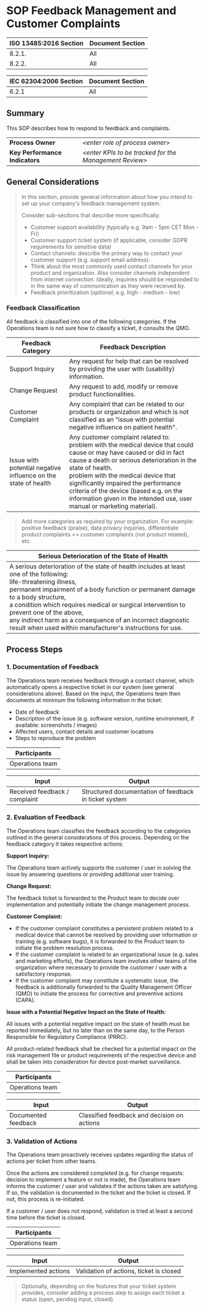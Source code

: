 # SOP Feedback Management and Customer Complaints

| ISO 13485:2016 Section | Document Section |
|------------------------|------------------|
| 8.2.1.                 | All              |
| 8.2.2.                 | All              |

| IEC 62304:2006 Section | Document Section |
|------------------------|------------------|
| 6.2.1                  | All              |

## Summary

This SOP describes how to respond to feedback and complaints.

|                                |                                                          |
|--------------------------------|----------------------------------------------------------|
| **Process Owner**              | *\<enter role of process owner\>*                        |
| **Key Performance Indicators** | *\<enter KPIs to be tracked for the Management Review\>* |

## General Considerations

> In this section, provide general information about how you intend to set up your company's feedback
> management system.
>
> Consider sub-sections that describe more specifically:
>
> * Customer support availability (typically e.g. 9am - 5pm CET Mon - Fri)
> * Customer support ticket system (if applicable, consider GDPR requirements for sensitive data)
> * Contact channels: describe the primary way to contact your customer support (e.g. support email address).
> * Think about the most commonly used contact channels for your product and organization. Also consider
>   channels independent from internet connection. Ideally, inquiries should be responded to in the same way of
>   communication as they were received by.
> * Feedback prioritization (*optional*, e.g. high - medium - low)

### Feedback Classification

All feedback is classified into one of the following categories. If the Operations team is not sure how to
classify a ticket, it consults the QMO.

| Feedback Category                                              | Feedback Description                                                                                                                                                                                                                                                                                                                                                                                               |
|----------------------------------------------------------------|--------------------------------------------------------------------------------------------------------------------------------------------------------------------------------------------------------------------------------------------------------------------------------------------------------------------------------------------------------------------------------------------------------------------|
| Support Inquiry                                                | Any request for help that can be resolved by providing the user with (usability) information.                                                                                                                                                                                                                                                                                                                      |
| Change Request                                                 | Any request to add, modify or remove product functionalities.                                                                                                                                                                                                                                                                                                                                                      |
| Customer Complaint                                             | Any complaint that can be related to our products or organization and which is not classified as an "issue with potential negative influence on patient health".                                                                                                                                                                                                                                                   |
| Issue with potential negative influence on the state of health | Any customer complaint related to:<br>problem with the medical device that could cause or may have caused or did in fact cause a death or serious deterioration in the state of health.<br>problem with the medical device that significantly impaired the performance criteria of the device (based e.g. on the information given in the intended use, user manual or marketing material). |

> Add more categories as required by your organization. For example: positive feedback (praise), data privacy inquiries, differentiate product complaints <> customer complaints (not product related), etc.

| Serious Deterioration of the State of Health                                                                                                                                                                                                                                                                                                                                                                                      |
|-----------------------------------------------------------------------------------------------------------------------------------------------------------------------------------------------------------------------------------------------------------------------------------------------------------------------------------------------------------------------------------------------------------------------------------|
| A serious deterioration of the state of health includes at least one of the following:<br>life-threatening illness,<br>permanent impairment of a body function or permanent damage to a body structure,<br>a condition which requires medical or surgical intervention to prevent one of the above,<br>any indirect harm as a consequence of an incorrect diagnostic result when used within manufacturer's instructions for use. |

## Process Steps

### 1. Documentation of Feedback

The Operations team receives feedback through a contact channel, which automatically opens a respective ticket
in our system (see general considerations above). Based on the input, the Operations team then documents at
minimum the following information in the ticket:

* Date of feedback
* Description of the issue (e.g. software version, runtime environment, if available: screenshots / images)
* Affected users, contact details and customer locations
* Steps to reproduce the problem

| Participants    |
|-----------------|
| Operations team |

| Input                         | Output                                                |
|-------------------------------|-------------------------------------------------------|
| Received feedback / complaint | Structured documentation of feedback in ticket system |


### 2. Evaluation of Feedback

The Operations team classifies the feedback according to the categories outlined in the general considerations
of this process.  Depending on the feedback category it takes respective actions:

**Support Inquiry:**

The Operations team actively supports the customer / user in solving the issue by answering questions or
providing additional user training.

**Change Request:**

The feedback ticket is forwarded to the Product team to decide over implementation and potentially initiate the change management process.

**Customer Complaint:**

* If the customer complaint constitutes a persistent problem related to a medical device that cannot be
  resolved by providing user information or training (e.g. software bugs), it is forwarded to the Product team
  to initiate the problem resolution process.
* If the customer complaint is related to an organizational issue (e.g. sales and marketing efforts), the
  Operations team involves other teams of the organization where necessary to provide the customer / user with
  a satisfactory response.
* If the customer complaint may constitute a systematic issue, the feedback is additionally forwarded to the
  Quality Management Officer (QMO) to initiate the process for corrective and preventive actions (CAPA).

**Issue with a Potential Negative Impact on the State of Health:**

All issues with a potential negative impact on the state of health must be reported immediately, but no later
than on the same day, to the Person Responsible for Regulatory Compliance (PRRC).

All product-related feedback shall be checked for a potential impact on the risk management file or product requirements of the respective device and shall be taken into consideration for device post-market surveillance.

| Participants    |
|-----------------|
| Operations team |

| Input               | Output                                      |
|---------------------|---------------------------------------------|
| Documented feedback | Classified feedback and decision on actions |

### 3. Validation of Actions

The Operations team proactively receives updates regarding the status of actions per ticket from other teams.

Once the actions are considered completed (e.g. for change requests: decision to implement a feature or not is
made), the Operations team informs the customer / user and validates if the actions taken are satisfying. If
so, the validation is documented in the ticket and the ticket is closed. If not, this process is re-initiated.

If a customer / user does not respond, validation is tried at least a second time before the ticket is closed.

| Participants    |
|-----------------|
| Operations team |

| Input               | Output                                  |
|---------------------|-----------------------------------------|
| Implemented actions | Validation of actions, ticket is closed |

> Optionally, depending on the features that your ticket system provides, consider adding a process step to
> assign each ticket a status (open, pending input, closed).
